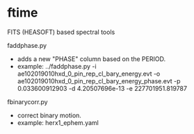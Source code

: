# ftime

FITS (HEASOFT) based spectral tools

faddphase.py
- adds a new "PHASE" column based on the PERIOD.
- example:
	../faddphase.py -i ae102019010hxd_0_pin_rep_cl_bary_energy.evt 
	-o ae102019010hxd_0_pin_rep_cl_bary_energy_phase.evt 
	-p 0.033600912903 
	-d 4.20507696e-13 
	-e 227701951.819787 

fbinarycorr.py
- correct binary motion.
- example: herx1_ephem.yaml